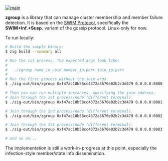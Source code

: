 [![main](https://github.com/flowerinthenight/zgroup/actions/workflows/main.yml/badge.svg)](https://github.com/flowerinthenight/zgroup/actions/workflows/main.yml)

**zgroup** is a library that can manage cluster membership and member failure detection. It is based on the [SWIM Protocol](https://www.cs.cornell.edu/projects/Quicksilver/public_pdfs/SWIM.pdf), specifically the **SWIM+Inf.+Susp.** variant of the gossip protocol. Linux-only for now.

To run locally:

```sh
# Build the sample binary:
$ zig build --summary all

# Run the 1st process. The expected args look like:
#
#   ./zgroup name_in_uuid member_ip:port join_ip:port
#
# Run the first process without the join args.
$ ./zig-out/bin/zgroup 0xf47ac10b58cc4372a5670e02b2c3d479 0.0.0.0:8080 :

# Then you can run multiple instances, specifying the join address.
# Join through the 1st process/node (different terminal):
$ ./zig-out/bin/zgroup 0xf47ac10b58cc4372a5670e02b2c3d479 0.0.0.0:8081 0.0.0.0:8080

# Join through the 2nd process/node (different terminal):
$ ./zig-out/bin/zgroup 0xf47ac10b58cc4372a5670e02b2c3d479 0.0.0.0:8082 0.0.0.0:8081

# Join through the 1st process/node (different terminal):
$ ./zig-out/bin/zgroup 0xf47ac10b58cc4372a5670e02b2c3d479 0.0.0.0:8083 0.0.0.0:8080

# and so on...
```

The implementation is still a work-in-progress at this point, especially the infection-style member/state info dissemination.
